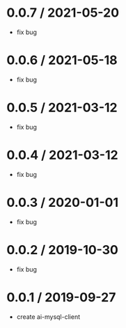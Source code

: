 0.0.7 / 2021-05-20
==================

 * fix bug

0.0.6 / 2021-05-18
==================

 * fix bug

0.0.5 / 2021-03-12
==================

 * fix bug

0.0.4 / 2021-03-12
==================

 * fix bug

0.0.3 / 2020-01-01
==================

 * fix bug

0.0.2 / 2019-10-30
==================

 * fix bug

0.0.1 / 2019-09-27
==================

 * create ai-mysql-client
